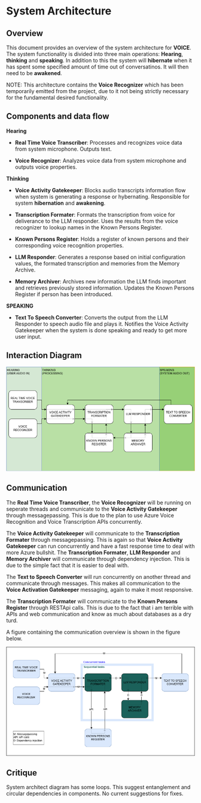 # System Architecture

## Overview

This document provides an overview of the system architecture for **VOICE**. The system functionality is divided into three main operations: **Hearing**, **thinking** and **speaking**. In addition to this the system will **hibernate** when it has spent some specified amount of time out of conversatinos. It will then need to be **awakened**.

NOTE: This architecture contains the **Voice Recognizer** which has been temporarily emitted from the project, due to it not being strictly necessary for the fundamental desired functionality.

## Components and data flow

**Hearing**
- **Real Time Voice Transcriber**: Processes and recognizes voice data from system microphone. Outputs text.

- **Voice Recognizer**: Analyzes voice data from system microphone and outputs voice properties.

**Thinking**
- **Voice Activity Gatekeeper**: Blocks audio transcripts information flow when system is generating a response or hybernating. Responsible for system **hibernation** and **awakening**.

- **Transcription Formater**: Formats the transcription from voice for deliverance to the LLM responder. Uses the results from the voice recognizer to lookup names in the Known Persons Register.

- **Known Persons Register**: Holds a register of known persons and their corresponding voice recognition properties.

- **LLM Responder**: Generates a response based on initial configuration values, the formated transcription and memories from the Memory Archive.

- **Memory Archiver**: Archives new information the LLM finds important and retrieves previously stored information. Updates the Known Persons Register if person has been introduced.

**SPEAKING**
- **Text To Speech Converter**: Converts the output from the LLM Responder to speech audio file and plays it. Notifies the Voice Activity Gatekeeper when the system is done speaking and ready to get more user input.

## Interaction Diagram

![System Architecture Diagram](./images/architecture_diagram.png)

## Communication

The **Real Time Voice Transcriber**, the **Voice Recognizer** will be running on seperate threads and communicate to the **Voice Activity Gatekeeper** through messagepassing. This is due to the plan to use Azure Voice Recognition and Voice Transcription APIs concurrently.

The **Voice Activity Gatekeeper** will communicate to the **Transcription Formater** through messagepassing. This is again so that **Voice Activity Gatekeeper** can run concurrently and have a fast response time to deal with more Azure bullshit. The **Transcription Formater**, **LLM Responder** and **Memory Archiver** will communicate through dependency injection. This is due to the simple fact that it is easier to deal with.

The **Text to Speech Converter** will run concurrently on another thread and communicate through messages. This makes all communication to the **Voice Activation Gatekeeper** messaging, again to make it most responsive.

The **Transcription Formater** will communicate to the **Known Persons Register** through RESTApi calls. This is due to the fact that i am terrible with APIs and web communication and know as much about databases as a dry turd.

A figure containing the communication overview is shown in the figure below.

![System Communication Diagram](./images/communication_diagram.png)

## Critique

System architect diagram has some loops. This suggest entanglement and circular dependencies in components. No current suggestions for fixes.